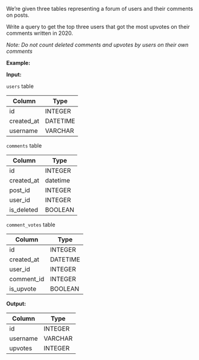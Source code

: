 ﻿
We’re given three tables representing a forum of users and their comments on posts.

Write a query to get the top three users that got the most upvotes on their comments written in 2020.

_Note: Do not count deleted comments and upvotes by users on their own comments_

**Example:**

**Input:**

`users`  table


|   Column   |   Type   |
|------------|----------|
| id         | INTEGER  |
| created_at | DATETIME |
| username   | VARCHAR  |




`comments`  table


|   Column   |   Type   |
|------------|----------|
| id         | INTEGER  |
| created_at | datetime |
| post_id    | INTEGER  |
| user_id    | INTEGER  |
| is_deleted | BOOLEAN  |




`comment_votes`  table


|   Column   |   Type   |
|------------|----------|
| id         | INTEGER  |
| created_at | DATETIME |
| user_id    | INTEGER  |
| comment_id | INTEGER  |
| is_upvote  | BOOLEAN  |




**Output:**





|  Column  |  Type   |
|----------|---------|
| id       | INTEGER |
| username | VARCHAR |
| upvotes  | INTEGER |


